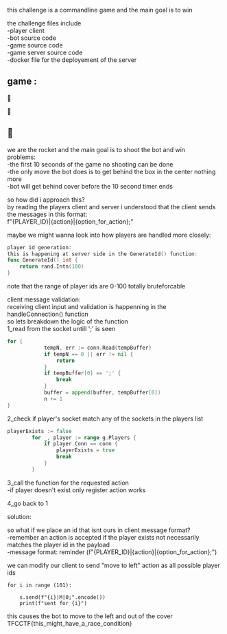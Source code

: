 this challenge is a commandline game and the main goal is to win  
  
the challenge files include  
	-player client  
	-bot source code  
	-game source code  
	-game server source code  
	-docker file for the deployement of the server  
  
  
game :  
-----  
 👾                                        
  
  
  
   🧱  
  
🚀                                         
-----  
  
  
we are the rocket and the main goal is to shoot the bot and win   
problems:  
	-the first 10 seconds of the game no shooting can be done  
	-the only move the bot does is to get behind the box in the center nothing more  
	-bot will get behind cover before the 10 second timer ends  
  
so how did i approach this?  
by reading the players client and server i understood that the client sends the messages in this format:  
f"{PLAYER_ID}|{action}|{option_for_action};"  
   
maybe we might wanna look into how players are handled more closely:  

```go
player id generation:  
this is happening at server side in the GenerateId() function:  
func GenerateId() int {   
	return rand.Intn(100)  
}  
```  
  
note that the range of player ids are 0-100 totally bruteforcable  
  
  
client message validation:  
receiving client input and validation is happenning in the handleConnection() function  
so lets breakdown the logic of the function  
1_read from the socket untill ';' is seen  
  
```go  
for {  
			tempN, err := conn.Read(tempBuffer)  
			if tempN == 0 || err != nil {  
				return  
			}  
			if tempBuffer[0] == ';' {  
				break  
			}  
			buffer = append(buffer, tempBuffer[0])  
			n += 1  
}  
```
  
2_check if player's socket match any of the sockets in the players list  

```go
playerExists := false  
		for _, player := range g.Players {  
			if player.Conn == conn {  
				playerExists = true  
				break  
			}  
		}  
``` 

3_call the function for the requested action  
	-if player doesn't exist only register action works  
  
4_go back to 1  
  
  
solution:  
  
so what if we place an id that isnt ours in client message format?  
	-remember an action is accepted if the player exists not necessarily matches the player id in the payload  
	-message format: reminder (f"{PLAYER_ID}|{action}|{option_for_action};")  
 
we can modify our client to send "move to left" action as all possible player ids  

```python3
for i in range (101):  
  
	s.send(f"{i}|M|0;".encode())  
	print(f"sent for {i}")   
```
   
this causes the bot to move to the left and out of the cover  
TFCCTF{this_might_have_a_race_condition}  


